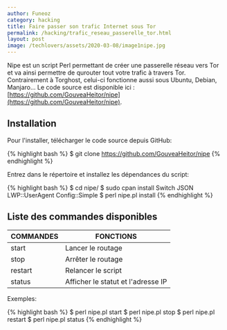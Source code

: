 ```yaml
---
author: Funeoz
category: hacking
title: Faire passer son trafic Internet sous Tor
permalink: /hacking/trafic_reseau_passerelle_tor.html
layout: post
image: /techlovers/assets/2020-03-08/image1nipe.jpg
---
```


Nipe est un script Perl permettant de créer une passerelle réseau vers Tor et va ainsi permettre de qurouter tout votre trafic à travers Tor.
Contrairement à Torghost, celui-ci fonctionne aussi sous Ubuntu, Debian, Manjaro... Le code source est disponible ici : [https://github.com/GouveaHeitor/nipe](https://github.com/GouveaHeitor/nipe).

## Installation

Pour l'installer, télécharger le code source depuis GitHub:

{% highlight bash %}
$ git clone https://github.com/GouveaHeitor/nipe
{% endhighlight %}

Entrez dans le répertoire et installez les dépendances du script:

{% highlight bash %}
$ cd nipe/
$ sudo cpan install Switch JSON LWP::UserAgent Config::Simple
$ perl nipe.pl install
{% endhighlight %}

## Liste des commandes disponibles


| COMMANDES | FONCTIONS |
|-----------|-----------|
| start     | Lancer le routage |
| stop      | Arrêter le routage |
| restart   | Relancer le script |
| status    | Afficher le statut et l'adresse IP |

Exemples:

{% highlight bash %}
$ perl nipe.pl start
$ perl nipe.pl stop
$ perl nipe.pl restart
$ perl nipe.pl status
{% endhighlight %}